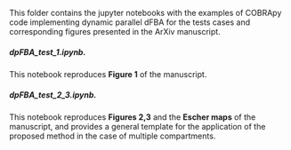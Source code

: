 This folder contains the jupyter notebooks with the examples of COBRApy code implementing dynamic parallel dFBA for the tests cases and corresponding figures presented in the ArXiv manuscript.

##### dpFBA_test_1.ipynb. 

This notebook reproduces **Figure 1** of the manuscript.


##### dpFBA_test_2_3.ipynb.

This notebook reproduces **Figures 2,3** and the **Escher maps** of the manuscript, and provides a general template for the application of the proposed method in the case of multiple compartments. 







